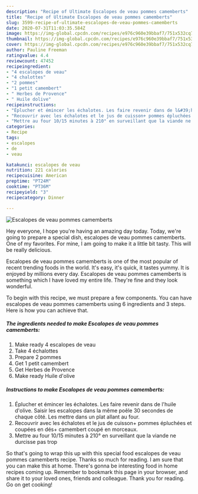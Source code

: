 ```yaml
---
description: "Recipe of Ultimate Escalopes de veau pommes camemberts"
title: "Recipe of Ultimate Escalopes de veau pommes camemberts"
slug: 3599-recipe-of-ultimate-escalopes-de-veau-pommes-camemberts
date: 2020-07-31T11:03:35.584Z
image: https://img-global.cpcdn.com/recipes/e976c960e39bbaf7/751x532cq70/escalopes-de-veau-pommes-camemberts-photo-principale-de-la-recette.jpg
thumbnail: https://img-global.cpcdn.com/recipes/e976c960e39bbaf7/751x532cq70/escalopes-de-veau-pommes-camemberts-photo-principale-de-la-recette.jpg
cover: https://img-global.cpcdn.com/recipes/e976c960e39bbaf7/751x532cq70/escalopes-de-veau-pommes-camemberts-photo-principale-de-la-recette.jpg
author: Pauline Freeman
ratingvalue: 4.4
reviewcount: 47452
recipeingredient:
- "4 escalopes de veau"
- "4 chalottes"
- "2 pommes"
- "1 petit camembert"
- " Herbes de Provence"
- " Huile dolive"
recipeinstructions:
- "Éplucher et émincer les échalotes. Les faire revenir dans de l&#39;huile d&#39;olive. Saisir les escalopes dans la même poêle 30 secondes de chaque côté. Les mettre dans un plat allant au four."
- "Recouvrir avec les échalotes et le jus de cuisson+ pommes épluchées et coupées en dés+ camembert coupé en morceaux."
- "Mettre au four 10/15 minutes à 210° en surveillant que la viande ne durcisse pas trop"
categories:
- Recipe
tags:
- escalopes
- de
- veau

katakunci: escalopes de veau 
nutrition: 221 calories
recipecuisine: American
preptime: "PT24M"
cooktime: "PT36M"
recipeyield: "3"
recipecategory: Dinner

---
```



![Escalopes de veau pommes camemberts](https://img-global.cpcdn.com/recipes/e976c960e39bbaf7/751x532cq70/escalopes-de-veau-pommes-camemberts-photo-principale-de-la-recette.jpg)

Hey everyone, I hope you're having an amazing day today. Today, we're going to prepare a special dish, escalopes de veau pommes camemberts. One of my favorites. For mine, I am going to make it a little bit tasty. This will be really delicious.

Escalopes de veau pommes camemberts is one of the most popular of recent trending foods in the world. It's easy, it's quick, it tastes yummy. It is enjoyed by millions every day. Escalopes de veau pommes camemberts is something which I have loved my entire life. They're fine and they look wonderful.




To begin with this recipe, we must prepare a few components. You can have escalopes de veau pommes camemberts using 6 ingredients and 3 steps. Here is how you can achieve that.

<!--inarticleads1-->

##### The ingredients needed to make Escalopes de veau pommes camemberts:

1. Make ready 4 escalopes de veau
1. Take 4 échalottes
1. Prepare 2 pommes
1. Get 1 petit camembert
1. Get  Herbes de Provence
1. Make ready  Huile d&#39;olive




<!--inarticleads2-->

##### Instructions to make Escalopes de veau pommes camemberts:

1. Éplucher et émincer les échalotes. Les faire revenir dans de l&#39;huile d&#39;olive. Saisir les escalopes dans la même poêle 30 secondes de chaque côté. Les mettre dans un plat allant au four.
1. Recouvrir avec les échalotes et le jus de cuisson+ pommes épluchées et coupées en dés+ camembert coupé en morceaux.
1. Mettre au four 10/15 minutes à 210° en surveillant que la viande ne durcisse pas trop




So that's going to wrap this up with this special food escalopes de veau pommes camemberts recipe. Thanks so much for reading. I am sure that you can make this at home. There's gonna be interesting food in home recipes coming up. Remember to bookmark this page in your browser, and share it to your loved ones, friends and colleague. Thank you for reading. Go on get cooking!
